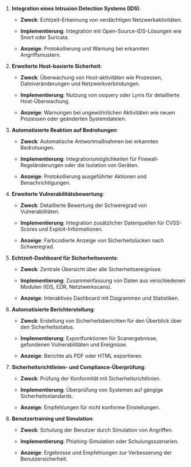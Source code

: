 1. **Integration eines Intrusion Detection Systems (IDS)**:
    
    - **Zweck**: Echtzeit-Erkennung von verdächtigen Netzwerkaktivitäten.
        
    - **Implementierung**: Integration mit Open-Source-IDS-Lösungen wie Snort oder Suricata.
        
    - **Anzeige**: Protokollierung und Warnung bei erkannten Angriffsmustern.
        
2. **Erweiterte Host-basierte Sicherheit**:
    
    - **Zweck**: Überwachung von Host-aktivitäten wie Prozessen, Dateiveränderungen und Netzwerkverbindungen.
        
    - **Implementierung**: Nutzung von osquery oder Lynis für detaillierte Host-Überwachung.
        
    - **Anzeige**: Warnungen bei ungewöhnlichen Aktivitäten wie neuen Prozessen oder geänderten Systemdateien.
        
3. **Automatisierte Reaktion auf Bedrohungen**:
    
    - **Zweck**: Automatische Antwortmaßnahmen bei erkannten Bedrohungen.
        
    - **Implementierung**: Integrationsmöglichkeiten für Firewall-Regeländerungen oder die Isolation von Geräten.
        
    - **Anzeige**: Protokollierung ausgeführter Aktionen und Benachrichtigungen.
        
4. **Erweiterte Vulnerabilitätsbewertung**:
    
    - **Zweck**: Detaillierte Bewertung der Schweregrad von Vulnerabilitäten.
        
    - **Implementierung**: Integration zusätzlicher Datenquellen für CVSS-Scores und Exploit-Informationen.
        
    - **Anzeige**: Farbcodierte Anzeige von Sicherheitslücken nach Schweregrad.
        
5. **Echtzeit-Dashboard für Sicherheitsevents**:
    
    - **Zweck**: Zentrale Übersicht über alle Sicherheitsereignisse.
        
    - **Implementierung**: Zusammenfassung von Daten aus verschiedenen Modulen (IDS, EDR, Netztwerkscans).
        
    - **Anzeige**: Interaktives Dashboard mit Diagrammen und Statistiken.
        
6. **Automatisierte Berichterstellung**:
    
    - **Zweck**: Erstellung von Sicherheitsberichten für den Überblick über den Sicherheitsstatus.
        
    - **Implementierung**: Exportfunktionen für Scanergebnisse, gefundenen Vulnerabilitäten und Ereignisse.
        
    - **Anzeige**: Berichte als PDF oder HTML exportieren.
        
7. **Sicherheitsrichtlinien- und Compliance-Überprüfung**:
    
    - **Zweck**: Prüfung der Konformität mit Sicherheitsrichtlinien.
        
    - **Implementierung**: Überprüfung von Systemen auf gängige Sicherheitsstandards.
        
    - **Anzeige**: Empfehlungen für nicht konforme Einstellungen.
        
8. **Benutzertraining und Simulation**:
    
    - **Zweck**: Schulung der Benutzer durch Simulation von Angriffen.
        
    - **Implementierung**: Phishing-Simulation oder Schulungsszenarien.
        
    - **Anzeige**: Ergebnisse und Empfehlungen zur Verbesserung der Benutzersicherheit.